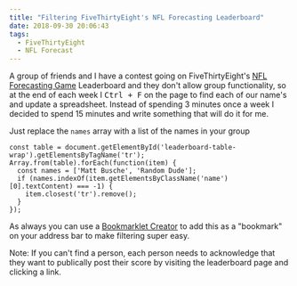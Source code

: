 ```yaml
---
title: "Filtering FiveThirtyEight's NFL Forecasting Leaderboard"
date: 2018-09-30 20:06:43
tags:
  - FiveThirtyEight
  - NFL Forecast
---
```


A group of friends and I have a contest going on FiveThirtyEight's [NFL Forecasting Game](https://projects.fivethirtyeight.com/2018-nfl-forecasting-game/leaderboard/) Leaderboard and they don't allow group functionality, so at the end of each week I <kbd>Ctrl + F</kbd> on the page to find each of our name's and update a spreadsheet. Instead of spending 3 minutes once a week I decided to spend 15 minutes and write something that will do it for me.

Just replace the `names` array with a list of the names in your group

    const table = document.getElementById('leaderboard-table-wrap').getElementsByTagName('tr');
    Array.from(table).forEach(function(item) {
      const names = ['Matt Busche', 'Random Dude'];
      if (names.indexOf(item.getElementsByClassName('name')[0].textContent) === -1) {
        item.closest('tr').remove();
      }
    });

As always you can use a [Bookmarklet Creator](https://mrcoles.com/bookmarklet/) to add this as a "bookmark" on your address bar to make filtering super easy.

Note: If you can't find a person, each person needs to acknowledge that they want to publically post their score by visiting the leaderboard page and clicking a link.
